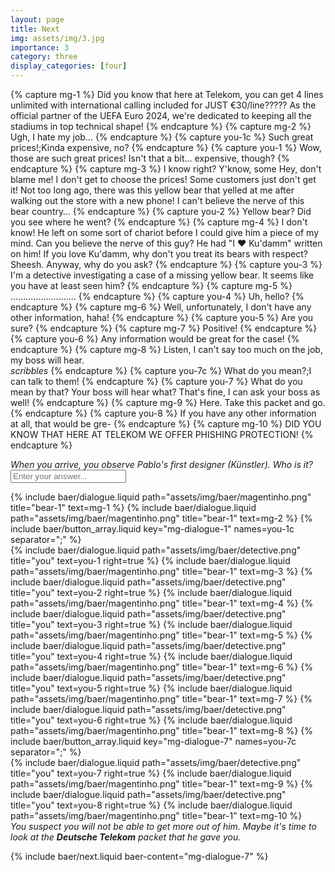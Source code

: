 ```yaml
---
layout: page
title: Next
img: assets/img/3.jpg
importance: 3
category: three
display_categories: [four]
---
```

{% capture mg-1 %}
  Did you know that here at Telekom, you can get 4 lines unlimited with international calling included for JUST €30/line?????
  As the official partner of the UEFA Euro 2024, we're dedicated to keeping all the stadiums in top technical shape!
{% endcapture %}
{% capture mg-2 %}
  Ugh, I hate my job…
{% endcapture %}
{% capture you-1c %}
  Such great prices!;Kinda expensive, no?
{% endcapture %}
{% capture you-1 %}
  <span baer-content="mg-dialogue-1" baer-option="0">Wow, those are such great prices!</span>
  <span baer-content="mg-dialogue-1" baer-option="1">Isn't that a bit... expensive, though?</span>
{% endcapture %}
{% capture mg-3 %}
  <span baer-content="mg-dialogue-1" baer-option="0">I know right? Y'know, some</span>
  <span baer-content="mg-dialogue-1" baer-option="1">Hey, don't blame me! I don't get to choose the prices! Some</span>
  customers just don't get it! Not too long ago,
  there was this yellow bear that yelled at me after walking out the store with a new phone!
  I can't believe the nerve of this bear country…
{% endcapture %}
{% capture you-2 %}
  Yellow bear? Did you see where he went?
{% endcapture %}
{% capture mg-4 %}
  I don't know! He left on some sort of chariot before I could give him a piece of my mind.
  Can you believe the nerve of this guy? He had "I &#x2764;&#xfe0f; Ku'damm" written on him!
  If you love Ku'damm, why don't you treat its bears with respect? Sheesh.
  Anyway, why do you ask?
{% endcapture %}
{% capture you-3 %}
  I'm a detective investigating a case of a missing yellow bear. It seems like you have at least seen him?
{% endcapture %}
{% capture mg-5 %}
  ..........................
{% endcapture %}
{% capture you-4 %}
  Uh, hello?
{% endcapture %}
{% capture mg-6 %}
  Well, unfortunately, I don't have any other information, haha!
{% endcapture %}
{% capture you-5 %}
  Are you sure?
{% endcapture %}
{% capture mg-7 %}
  Positive!
{% endcapture %}
{% capture you-6 %}
  Any information would be great for the case!
{% endcapture %}
{% capture mg-8 %}
  Listen, I can't say too much on the job, my boss will hear.
  <br>
  <i>*scribbles*</i>
{% endcapture %}
{% capture you-7c %}
  What do you mean?;I can talk to them!
{% endcapture %}
{% capture you-7 %}
  <span baer-content="mg-dialogue-7" baer-option="0">What do you mean by that? Your boss will hear what?</span>
  <span baer-content="mg-dialogue-7" baer-option="1">That's fine, I can ask your boss as well!</span>
{% endcapture %}
{% capture mg-9 %}
  Here. Take this packet and go.
{% endcapture %}
{% capture you-8 %}
  If you have any other information at all, that would be gre-
{% endcapture %}
{% capture mg-10 %}
  DID YOU KNOW THAT HERE AT TELEKOM WE OFFER PHISHING PROTECTION!
{% endcapture %}

<div class="baer-dialogue-group">
  <div class="d-flex flex-column align-items-center gap-5">
    <!-- TODO: handle this text -->
    <i>When you arrive, you observe Pablo's first designer (Künstler). Who is it?</i>
    <form baer-key="magentinho-unlock">
      <input placeholder="Enter your answer...">
    </form>
  </div>

  <div class="baer-dialogue-group" baer-content="magentinho-unlock">
    {% include baer/dialogue.liquid path="assets/img/baer/magentinho.png" title="bear-1" text=mg-1 %}
    {% include baer/dialogue.liquid path="assets/img/baer/magentinho.png" title="bear-1" text=mg-2 %}
    {% include baer/button_array.liquid key="mg-dialogue-1" names=you-1c separator=";" %}
  </div>

  <div class="baer-dialogue-group" baer-content="mg-dialogue-1">
    {% include baer/dialogue.liquid path="assets/img/baer/detective.png" title="you" text=you-1 right=true %}
    {% include baer/dialogue.liquid path="assets/img/baer/magentinho.png" title="bear-1" text=mg-3 %}
    {% include baer/dialogue.liquid path="assets/img/baer/detective.png" title="you" text=you-2 right=true %}
    {% include baer/dialogue.liquid path="assets/img/baer/magentinho.png" title="bear-1" text=mg-4 %}
    {% include baer/dialogue.liquid path="assets/img/baer/detective.png" title="you" text=you-3 right=true %}
    {% include baer/dialogue.liquid path="assets/img/baer/magentinho.png" title="bear-1" text=mg-5 %}
    {% include baer/dialogue.liquid path="assets/img/baer/detective.png" title="you" text=you-4 right=true %}
    {% include baer/dialogue.liquid path="assets/img/baer/magentinho.png" title="bear-1" text=mg-6 %}
    {% include baer/dialogue.liquid path="assets/img/baer/detective.png" title="you" text=you-5 right=true %}
    {% include baer/dialogue.liquid path="assets/img/baer/magentinho.png" title="bear-1" text=mg-7 %}
    {% include baer/dialogue.liquid path="assets/img/baer/detective.png" title="you" text=you-6 right=true %}
    {% include baer/dialogue.liquid path="assets/img/baer/magentinho.png" title="bear-1" text=mg-8 %}
    {% include baer/button_array.liquid key="mg-dialogue-7" names=you-7c separator=";" %}
  </div>

  <div class="baer-dialogue-group" baer-content="mg-dialogue-7">
    {% include baer/dialogue.liquid path="assets/img/baer/detective.png" title="you" text=you-7 right=true %}
    {% include baer/dialogue.liquid path="assets/img/baer/magentinho.png" title="bear-1" text=mg-9 %}
    {% include baer/dialogue.liquid path="assets/img/baer/detective.png" title="you" text=you-8 right=true %}
    {% include baer/dialogue.liquid path="assets/img/baer/magentinho.png" title="bear-1" text=mg-10 %}
  </div>

  <div>
    <i baer-content="mg-dialogue-7">You suspect you will not be able to get more out of him. Maybe it's time to look at the <b>Deutsche Telekom</b> packet that he gave you.</i>
  </div>
</div>

{% include baer/next.liquid baer-content="mg-dialogue-7" %}
